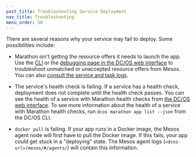 ```yaml
---
post_title: Troubleshooting Service Deployment
nav_title: Troubleshooting
menu_order: 50
---
```


There are several reasons why your service may fail to deploy. Some possibilities include:

- Marathon isn't getting the resource offers it needs to launch the app.
  Use the [CLI](/docs/1.9/usage/debugging/cli-debugging) or the [debugging page in the DC/OS web interface](/docs/1.9/usage/debugging/gui-debugging) to troubleshoot unmatched or unaccepted resource offers from Mesos. You can also [consult the service and task logs](/docs/1.9/administration/logging/).

- The service's health check is failing.
  If a service has a health check, deployment does not complete until the health check passes. You can see the health of a service with Marathon health checks from [the DC/OS web interface](/docs/1.9/usage/debugging/gui-debugging). To see more information about the health of a service with Marathon health checks, run `dcos marathon app list --json` from the DC/OS CLI.

- `docker pull` is failing.
  If your app runs in a Docker image, the Mesos agent node will first have to pull the Docker image. If this fails, your app could get stuck in a "deploying" state. The Mesos agent logs (`<dcos-url>/mesos/#/agents/`) will contain this information.

<!-- app definition is otherwise badly configured... messages from the UI, docs, messages from the CLI... what else? Hausenblas' script? -->
